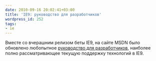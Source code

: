 ```yaml
---
date: 2010-09-16 20:02:41+03:00
title: 'IE9: руководство для разработчиков'
wordpress_id: 252
tags:
- ie
---
```


Вместе со вчерашним релизом беты IE9, на сайте MSDN было обновлено любопытное [руководство для разработчиков][1], наиболее полно рассматривающее текущую поддержку технологий в IE9.

[1]: http://msdn.microsoft.com/en-us/ie/ff468705.aspx
